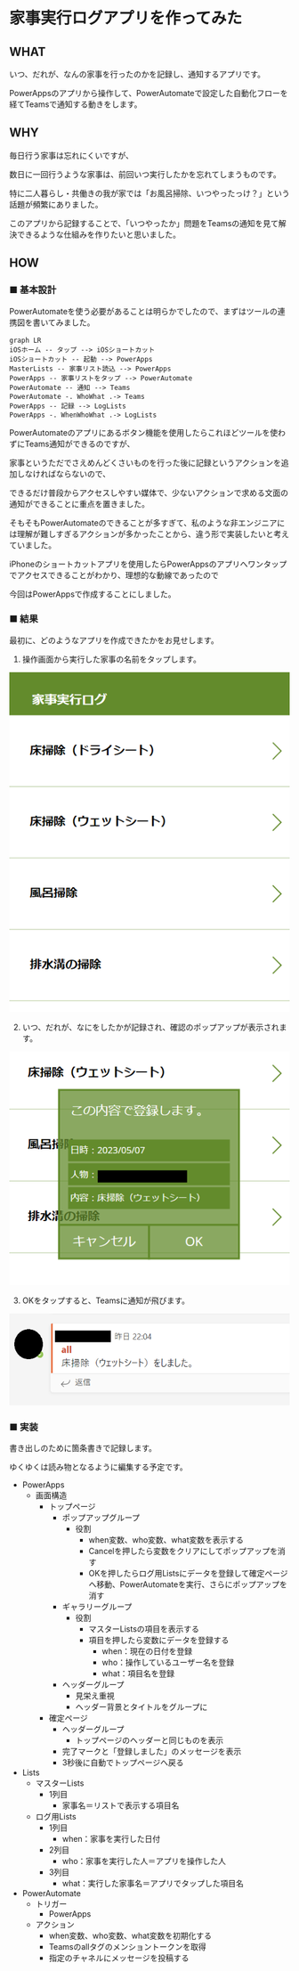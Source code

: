# 家事実行ログアプリを作ってみた
## WHAT
いつ、だれが、なんの家事を行ったのかを記録し、通知するアプリです。

PowerAppsのアプリから操作して、PowerAutomateで設定した自動化フローを経てTeamsで通知する動きをします。


## WHY
毎日行う家事は忘れにくいですが、

数日に一回行うような家事は、前回いつ実行したかを忘れてしまうものです。

特に二人暮らし・共働きの我が家では「お風呂掃除、いつやったっけ？」という話題が頻繁にありました。

このアプリから記録することで、「いつやったか」問題をTeamsの通知を見て解決できるような仕組みを作りたいと思いました。


## HOW
### ■ 基本設計

PowerAutomateを使う必要があることは明らかでしたので、まずはツールの連携図を書いてみました。

```mermaid
graph LR
iOSホーム -- タップ --> iOSショートカット
iOSショートカット -- 起動 --> PowerApps
MasterLists -- 家事リスト読込 --> PowerApps
PowerApps -- 家事リストをタップ --> PowerAutomate
PowerAutomate -- 通知 --> Teams
PowerAutomate -. WhoWhat .-> Teams
PowerApps -- 記録 --> LogLists
PowerApps -. WhenWhoWhat .-> LogLists
```

PowerAutomateのアプリにあるボタン機能を使用したらこれほどツールを使わずにTeams通知ができるのですが、

家事というただでさえめんどくさいものを行った後に記録というアクションを追加しなければならないので、

できるだけ普段からアクセスしやすい媒体で、少ないアクションで求める文面の通知ができることに重点を置きました。

そもそもPowerAutomateのできることが多すぎて、私のような非エンジニアには理解が難しすぎるアクションが多かったことから、違う形で実装したいと考えていました。

iPhoneのショートカットアプリを使用したらPowerAppsのアプリへワンタップでアクセスできることがわかり、理想的な動線であったので

今回はPowerAppsで作成することにしました。


### ■ 結果
最初に、どのようなアプリを作成できたかをお見せします。

1. 操作画面から実行した家事の名前をタップします。

![](./img/2023-05-07-14-28-03.png)

2. いつ、だれが、なにをしたかが記録され、確認のポップアップが表示されます。

![](./img/2023-05-07-14-35-50.png)

3. OKをタップすると、Teamsに通知が飛びます。

![](./img/2023-05-07-14-32-31.png)

### ■ 実装
書き出しのために箇条書きで記録します。

ゆくゆくは読み物となるように編集する予定です。

* PowerApps
  * 画面構造
    * トップページ
      * ポップアップグループ
        * 役割
          * when変数、who変数、what変数を表示する
          * Cancelを押したら変数をクリアにしてポップアップを消す
          * OKを押したらログ用Listsにデータを登録して確定ページへ移動、PowerAutomateを実行、さらにポップアップを消す
      * ギャラリーグループ
        * 役割
          * マスターListsの項目を表示する
          * 項目を押したら変数にデータを登録する
            * when：現在の日付を登録
            * who：操作しているユーザー名を登録
            * what：項目名を登録
      * ヘッダーグループ
        * 見栄え重視
        * ヘッダー背景とタイトルをグループに
    * 確定ページ
      * ヘッダーグループ
        * トップページのヘッダーと同じものを表示
      * 完了マークと「登録しました」のメッセージを表示
      * 3秒後に自動でトップページへ戻る
* Lists
  * マスターLists
    * 1列目
      * 家事名＝リストで表示する項目名
  * ログ用Lists
    * 1列目
      * when：家事を実行した日付
    * 2列目
      * who：家事を実行した人＝アプリを操作した人
    * 3列目
      * what：実行した家事名＝アプリでタップした項目名
* PowerAutomate
  * トリガー
    * PowerApps
  * アクション
    * when変数、who変数、what変数を初期化する
    * Teamsのallタグのメンショントークンを取得
    * 指定のチャネルにメッセージを投稿する


